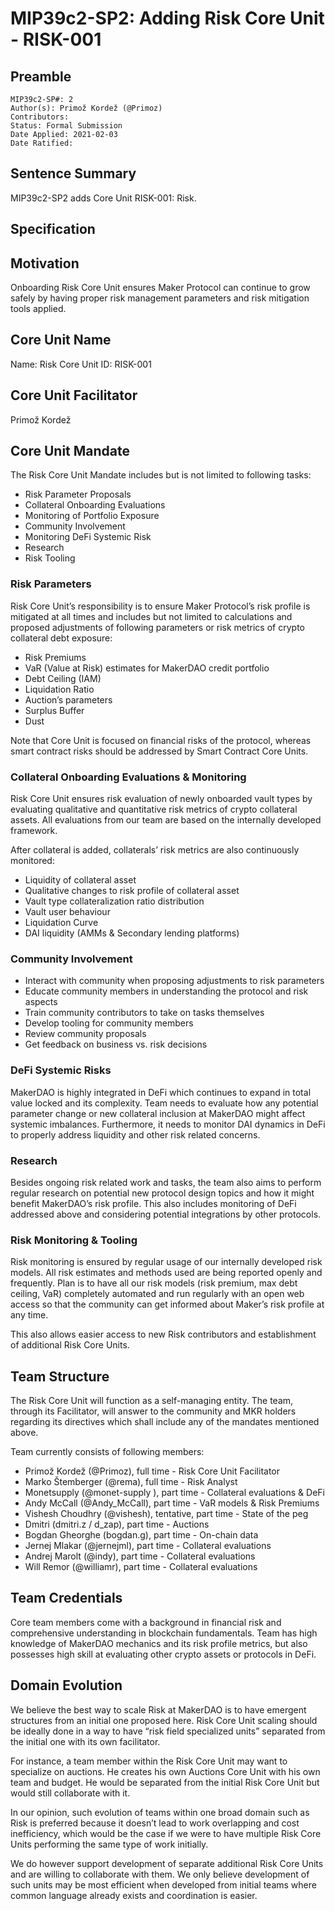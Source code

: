 # MIP39c2-SP2: Adding Risk Core Unit - RISK-001

## Preamble

```
MIP39c2-SP#: 2
Author(s): Primož Kordež (@Primoz)
Contributors: 
Status: Formal Submission
Date Applied: 2021-02-03
Date Ratified:
```

## Sentence Summary
MIP39c2-SP2 adds Core Unit RISK-001: Risk.

## Specification

## Motivation

Onboarding Risk Core Unit ensures Maker Protocol can continue to grow safely by having proper risk management parameters and risk mitigation tools applied.

## Core Unit Name

Name: Risk Core Unit
ID: RISK-001

## Core Unit Facilitator

Primož Kordež

## Core Unit Mandate

The Risk Core Unit Mandate includes but is not limited to following tasks:

* Risk Parameter Proposals
* Collateral Onboarding Evaluations
* Monitoring of Portfolio Exposure
* Community Involvement
* Monitoring DeFi Systemic Risk
* Research
* Risk Tooling

### Risk Parameters

Risk Core Unit’s responsibility is to ensure Maker Protocol’s risk profile is mitigated at all times and includes but not limited to calculations and proposed adjustments of following parameters or risk metrics of crypto collateral debt exposure:

* Risk Premiums
* VaR (Value at Risk) estimates for MakerDAO credit portfolio
* Debt Ceiling (IAM)
* Liquidation Ratio
* Auction’s parameters
* Surplus Buffer
* Dust

Note that Core Unit is focused on financial risks of the protocol, whereas smart contract risks should be addressed by Smart Contract Core Units.

### Collateral Onboarding Evaluations & Monitoring

Risk Core Unit ensures risk evaluation of newly onboarded vault types by evaluating qualitative and quantitative risk metrics of crypto collateral assets. All evaluations from our team are based on the internally developed framework.

After collateral is added, collaterals’ risk metrics are also continuously monitored:

* Liquidity of collateral asset
* Qualitative changes to risk profile of collateral asset
* Vault type collateralization ratio distribution
* Vault user behaviour
* Liquidation Curve
* DAI liquidity (AMMs & Secondary lending platforms)

### Community Involvement

* Interact with community when proposing adjustments to risk parameters
* Educate community members in understanding the protocol and risk aspects
* Train community contributors to take on tasks themselves
* Develop tooling for community members
* Review community proposals
* Get feedback on business vs. risk decisions

### DeFi Systemic Risks

MakerDAO is highly integrated in DeFi which continues to expand in total value locked and its complexity. Team needs to evaluate how any potential parameter change or new collateral inclusion at MakerDAO might affect systemic imbalances. Furthermore, it needs to monitor DAI dynamics in DeFi to properly address liquidity and other risk related concerns.

### Research

Besides ongoing risk related work and tasks, the team also aims to perform regular research on potential new protocol design topics and how it might benefit MakerDAO’s risk profile. This also includes monitoring of DeFi addressed above and considering potential integrations by other protocols.

### Risk Monitoring & Tooling

Risk monitoring is ensured by regular usage of our internally developed risk models. All risk estimates and methods used are being reported openly and frequently. Plan is to have all our risk models (risk premium, max debt ceiling, VaR) completely automated and run regularly with an open web access so that the community can get informed about Maker’s risk profile at any time.

This also allows easier access to new Risk contributors and establishment of additional Risk Core Units.

## Team Structure

The Risk Core Unit will function as a self-managing entity. The team, through its Facilitator, will answer to the community and MKR holders regarding its directives which shall include any of the mandates mentioned above.

Team currently consists of following members:

* Primož Kordež (@Primoz), full time - Risk Core Unit Facilitator
* Marko Štemberger (@rema), full time - Risk Analyst
* Monetsupply (@monet-supply ), part time - Collateral evaluations & DeFi
* Andy McCall (@Andy_McCall), part time - VaR models & Risk Premiums
* Vishesh Choudhry (@vishesh), tentative, part time - State of the peg
* Dmitri (dmitri.z / d_zap), part time - Auctions
* Bogdan Gheorghe (bogdan.g), part time - On-chain data
* Jernej Mlakar (@jernejml), part time - Collateral evaluations
* Andrej Marolt (@indy), part time - Collateral evaluations
* Will Remor (@williamr), part time - Collateral evaluations

## Team Credentials

Core team members come with a background in financial risk and comprehensive understanding in blockchain fundamentals. Team has high knowledge of MakerDAO mechanics and its risk profile metrics, but also possesses high skill at evaluating other crypto assets or protocols in DeFi.

## Domain Evolution

We believe the best way to scale Risk at MakerDAO is to have emergent structures from an initial one proposed here. Risk Core Unit scaling should be ideally done in a way to have “risk field specialized units” separated from the initial one with its own facilitator.

For instance, a team member within the Risk Core Unit may want to specialize on auctions. He creates his own Auctions Core Unit with his own team and budget. He would be separated from the initial Risk Core Unit but would still collaborate with it.

In our opinion, such evolution of teams within one broad domain such as Risk is preferred because it doesn’t lead to work overlapping and cost inefficiency, which would be the case if we were to have multiple Risk Core Units performing the same type of work initially.

We do however support development of separate additional Risk Core Units and are willing to collaborate with them. We only believe development of such units may be most efficient when developed from initial teams where common language already exists and coordination is easier.
